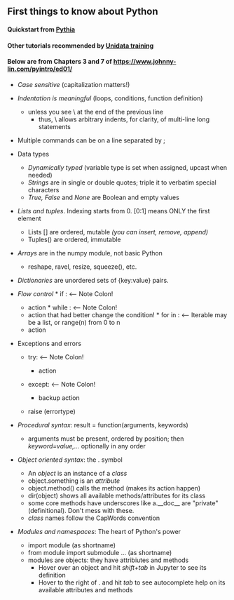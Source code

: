 ## First things to know about Python

#### Quickstart from [Pythia](https://foundations.projectpythia.org/foundations/quickstart.html)
#### Other tutorials recommended by [Unidata training](https://unidata.github.io/python-training/python/intro-to-python/)
#### Below are from Chapters 3 and 7 of https://www.johnny-lin.com/pyintro/ed01/

  * _Case sensitive_ (capitalization matters!)
  * _Indentation is meaningful_ (loops, conditions, function definition)
    * unless you see \ at the end of the previous line
      * thus, \ allows arbitrary indents, for clarity, of multi-line long statements 
  * Multiple commands can be on a line separated by ;
  
  * Data types 
    * _Dynamically typed_ (variable type is set when assigned, upcast when needed)
    * _Strings_ are in single or double quotes; triple it to verbatim special characters
    * _True, False_ and _None_ are Boolean and empty values
  
  * _Lists and tuples_. Indexing starts from 0. [0:1] means ONLY the first element
    * Lists [] are ordered, mutable _(you can insert, remove, append)_
    * Tuples() are ordered, immutable 
    
  * _Arrays_ are in the numpy module, not basic Python 
    * reshape, ravel, resize, squeeze(), etc. 
    
  * _Dictionaries_ are unordered sets of {key:value} pairs. 
  
   * _Flow control_
    * if <condition>:    <-- Note Colon!
        - action
    * while <condition>:   <-- Note Colon!
        - action that had better change the condition!
    * for <item> in <iterable>:  <-- Iterable may be a list, or range(n) from 0 to n 
       - action  
  * Exceptions and errors 
    * try:    <-- Note Colon!
        - action
    * except:   <-- Note Colon!
      - backup action
                    
    * raise (errortype) 

  * _Procedural syntax_: result = function(arguments, keywords)
    * arguments must be present, ordered by position; then _keyword=value,..._ optionally in any order 
 
  * _Object oriented syntax_: the . symbol
    * An _object_ is an instance of a _class_
    * object.something is an _attribute_
    * object.method() calls the method (makes its action happen) 
    * dir(object) shows all available methods/attributes for its class
    * some core methods have underscores like a.\_\_doc\_\_ are "private" (definitional). Don't mess with these. 
    * _class_ names follow the CapWords convention
   
  * _Modules and namespaces_: The heart of Python's power
    * import module (as shortname) 
    * from module import submodule ... (as shortname)
    * modules are objects: they have attribiutes and methods
      * Hover over an object and hit _shift+tab_ in Jupyter to see its definition
      * Hover to the right of . and hit _tab_ to see autocomplete help on its available attributes and methods
